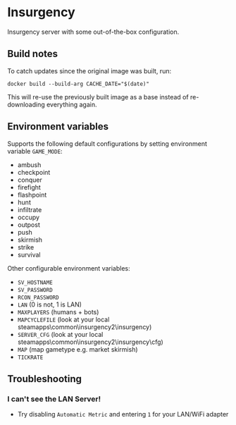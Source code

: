 # Insurgency

Insurgency server with some out-of-the-box configuration.

## Build notes

To catch updates since the original image was built, run:

```
docker build --build-arg CACHE_DATE="$(date)"
```

This will re-use the previously built image as a base instead of re-downloading everything again.

## Environment variables

Supports the following default configurations by setting environment variable `GAME_MODE`:

* ambush
* checkpoint
* conquer
* firefight
* flashpoint
* hunt
* infiltrate
* occupy
* outpost
* push
* skirmish
* strike
* survival

Other configurable environment variables:

* `SV_HOSTNAME`
* `SV_PASSWORD`
* `RCON_PASSWORD`
* `LAN` (0 is not, 1 is LAN)
* `MAXPLAYERS` (humans + bots)
* `MAPCYCLEFILE` (look at your local steamapps\common\insurgency2\insurgency)
* `SERVER_CFG` (look at your local steamapps\common\insurgency2\insurgency\cfg)
* `MAP` (map gametype e.g. market skirmish)
* `TICKRATE`

## Troubleshooting

### I can't see the LAN Server!
* Try disabling `Automatic Metric` and entering `1` for your LAN/WiFi adapter
